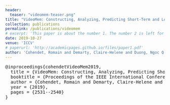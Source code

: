 ```yaml
---
header:
  teaser: "videomem-teaser.png"
title: "VideoMem: Constructing, Analyzing, Predicting Short-Term and Long-Term Video Memorability"
collection: publications
permalink: /publications/videomem
# excerpt: 'This paper is about the number 1. The number 2 is left for future work.'
date: 2019-10-27
venue: 'ICCV'
# paperurl: 'http://academicpages.github.io/files/paper1.pdf'
author: 'Cohendet, Romain and Demarty, Claire-Helene and Duong, Ngoc Q. K. and Engilberge, Martin'
---
```



<pre>
@inproceedings{cohendetVideoMem2019,
  title = {VideoMem: Constructing, Analyzing, Predicting Short-Term and Long-Term Video Memorability},
  booktitle = {Proceedings of the IEEE International Conference on Computer Vision},
  author = {Cohendet, Romain and Demarty, Claire-Helene and Duong, Ngoc Q. K. and Engilberge, Martin},
  year = {2019},
  pages = {2531--2540}
}
</pre>